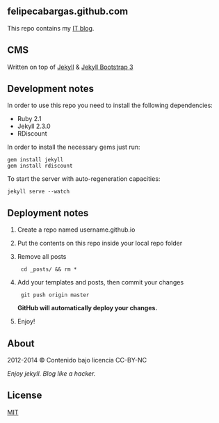 **felipecabargas.github.com**
---
This repo contains my [IT blog](http://blog.cabargas.com).

**CMS**
---
Written on top of [Jekyll](http://jekyllrb.com) & [Jekyll Bootstrap 3](http://jekyllbootstrap3.tk/)

**Development notes**
---
In order to use this repo you need to install the following dependencies:

+ Ruby 2.1
+ Jekyll 2.3.0
+ RDiscount

In order to install the necessary gems just run:

	gem install jekyll
	gem install rdiscount

To start the server with auto-regeneration capacities:

	jekyll serve --watch

**Deployment notes**
---
1. Create a repo named username.github.io
2. Put the contents on this repo inside your local repo folder
3. Remove all posts

		cd _posts/ && rm *

4. Add your templates and posts, then commit your changes


		git push origin master

	**GitHub will automatically deploy your changes.**

5. Enjoy!

**About**
---
2012-2014 &copy; Contenido bajo licencia CC-BY-NC

*Enjoy jekyll. Blog like a hacker.*

**License**
---
[MIT](http://opensource.org/licenses/MIT)